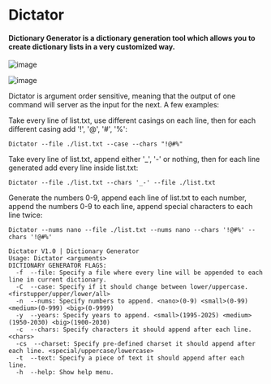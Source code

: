 # Dictator
#### Dictionary Generator is a dictionary generation tool which allows you to create dictionary lists in a very customized way.

![image](https://user-images.githubusercontent.com/70066388/109635222-6ce9f380-7b4a-11eb-94c8-c89fd2d9db78.png)

![image](https://user-images.githubusercontent.com/70066388/109636276-abcc7900-7b4b-11eb-90a2-983c8c92fe26.png)


Dictator is argument order sensitive, meaning that the output of one command will server as the input for the next. 
A few examples:

Take every line of list.txt, use different casings on each line, then for each different casing add '!', '@', '#', '%':

`Dictator --file ./list.txt --case --chars "!@#%"`



Take every line of list.txt, append either '_', '-' or nothing, then for each line generated add every line inside list.txt:

`Dictator --file ./list.txt --chars '_-' --file ./list.txt`


Generate the numbers 0-9, append each line of list.txt to each number, append the numbers 0-9 to each line, append special characters to each line twice:

`Dictator --nums nano --file ./list.txt --nums nano --chars '!@#%' --chars '!@#%'`


```
Dictator V1.0 | Dictionary Generator
Usage: Dictator <arguments>
DICTIONARY GENERATOR FLAGS:
  -f  --file: Specify a file where every line will be appended to each line in current dictionary.
  -C  --case: Specify if it should change between lower/uppercase. <firstupper/upper/lower/all>
  -n  --nums: Specify numbers to append. <nano>(0-9) <small>(0-99) <medium>(0-999) <big>(0-9999)
  -y  --years: Specify years to append. <small>(1995-2025) <medium>(1950-2030) <big>(1900-2030)
  -c  --chars: Specify characters it should append after each line. <chars>
  -cs  --charset: Specify pre-defined charset it should append after each line. <special/uppercase/lowercase>
  -t  --text: Specify a piece of text it should append after each line.
  -h  --help: Show help menu.

```

